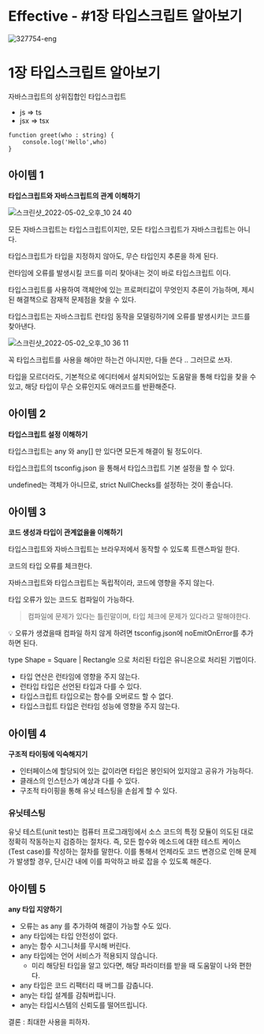 # Effective - #1장 타입스크립트 알아보기

![327754-eng](https://user-images.githubusercontent.com/34502254/166244967-686bdd12-3a55-4aae-b353-59c41be01622.png)

# 1장 타입스크립트 알아보기

자바스크립트의 상위집합인 타입스크립트

- js ⇒ ts
- jsx ⇒ tsx

```tsx
function greet(who : string) {
	console.log('Hello',who)
}
```

## 아이템 1

**타입스크립트와 자바스크립트의 관계 이해하기**

![스크린샷_2022-05-02_오후_10 24 40](https://user-images.githubusercontent.com/34502254/166244982-fdf0db93-968f-4e38-9143-87433030e5ab.png)

모든 자바스크립트는 타입스크립트이지만, 모든 타입스크립트가 자바스크립트는 아니다.

타입스크립트가 타입을 지정하지 않아도, 무슨 타입인지 추론을 하게 된다.

런타임에 오류를 발생시킬 코드를 미리 찾아내는 것이 바로 타입스크립트 이다.

타입스크립트를 사용하여 객체안에 있는 프로퍼티값이 무엇인지 추론이 가능하며, 제시된 해결책으로 잠재적 문제점을 찾을 수 있다.

타입스크립트는 자바스크립트 런타임 동작을 모델링하기에 오류를 발생시키는 코드를 찾아낸다.

![스크린샷_2022-05-02_오후_10 36 11](https://user-images.githubusercontent.com/34502254/166245000-ce2ff582-83e5-4d49-8dc0-1a8fec1bdcb2.png)

꼭 타입스크립트를 사용을 해야만 하는건 아니지만, 다들 쓴다 .. 그러므로 쓰자.

타입을 모르더라도, 기본적으로 에디터에서 설치되어있는 도움말을 통해 타입을 찾을 수 있고, 해당 타입이 무슨 오류인지도 애러코드를 반환해준다.

## 아이템 2

**타입스크립트 설정 이해하기**

타입스크립트는 any 와 any[] 만 있다면 모든게 해결이 될 정도이다.

타입스크립트의 tsconfig.json 을 통해서 타입스크립트 기본 설정을 할 수 있다.

undefined는 객체가 아니므로, strict NullChecks를 설정하는 것이 좋습니다.

## 아이템 3

**코드 생성과 타입이 관계없을을 이해하기**

타입스크립트와 자바스크립트는 브라우저에서 동작할 수 있도록 트랜스파일 한다.

코드의 타입 오류를 체크한다.

자바스크립트와 타입스크립트는 독립적이라, 코드에 영향을 주지 않는다.

타입 오류가 있는 코드도 컴파일이 가능하다.

> 컴파일에 문제가 있다는 틀린말이며, 타입 체크에 문제가 있다라고 말해야한다.
> 

<aside>
💡 오류가 생겼을때 컴파일 하지 않게 하려면 tsconfig.json에 noEmitOnError를 추가하면 된다.

</aside>

type Shape = Square | Rectangle 으로 처리된 타입은 유니온으로 처리된 기법이다.

- 타입 연산은 런타임에 영향을 주지 않는다.
- 런타입 타입은 선언된 타입과 다를 수 있다.
- 타입스크립트 타입으로는 함수를 오버로드 할 수 없다.
- 타입스크립트 타입은 런타임 성능에 영향을 주지 않는다.

## 아이템 4

**구조적 타이핑에 익숙해지기**

- 인터페이스에 할당되어 있는 값이라면 타입은 봉인되어 있지않고 공유가 가능하다.
- 클래스의 인스턴스가 예상과 다를 수 있다.
- 구조적 타이핑을 통해 유닛 테스팅을 손쉽게 할 수 있다.

### 유닛테스팅

유닛 테스트(unit test)는 컴퓨터 프로그래밍에서 소스 코드의 특정 모듈이 의도된 대로 정확히 작동하는지 검증하는 절차다. 즉, 모든 함수와 메소드에 대한 테스트 케이스(Test case)를 작성하는 절차를 말한다. 이를 통해서 언제라도 코드 변경으로 인해 문제가 발생할 경우, 단시간 내에 이를 파악하고 바로 잡을 수 있도록 해준다.

## 아이템 5

**any 타입 지양하기**

- 오류는 as any 를 추가하여 해결이 가능할 수도 있다.
- any 타입에는 타입 안전성이 없다.
- any는 함수 시그니처를 무시해 버린다.
- any 타입에는 언어 서비스가 적용되지 않습니다.
    - 미리 해당된 타입을 알고 있다면, 해당 파라미터를 받을 때 도움말이 나와 편한다.
- any 타입은 코드 리팩터리 때 버그를 감춥니다.
- any는 타입 설계를 감춰버립니다.
- any는 타입시스템의 신뢰도를 떨어뜨립니다.

결론 : 최대한 사용을 피하자.
